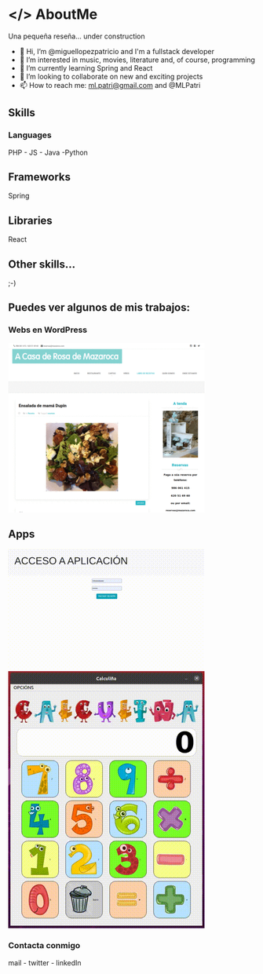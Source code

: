 # </> AboutMe
Una pequeña reseña... under construction

- 👋 Hi, I’m @miguellopezpatricio and I'm a fullstack developer
- 👀 I’m interested in music, movies, literature and, of course, programming
- 🌱 I’m currently learning Spring and React
- 💞️ I’m looking to collaborate on new and exciting projects
- 📫 How to reach me: ml.patri@gmail.com and @MLPatri

<!---
miguellopezpatricio/miguellopezpatricio is a ✨ special ✨ repository because its `README.md` (this file) appears on your GitHub profile.
You can click the Preview link to take a look at your changes.
--->

## Skills
### Languages
PHP - JS - Java -Python
## Frameworks
Spring
## Libraries
React
## Other skills...
;-)


## Puedes ver algunos de mis trabajos:

### Webs en WordPress
![Webs en WP](webs.gif)

## Apps 
![ComuniApp](comuniapp.gif)
![Calculinha](calculinha.gif)

### Contacta conmigo
mail - twitter - linkedIn